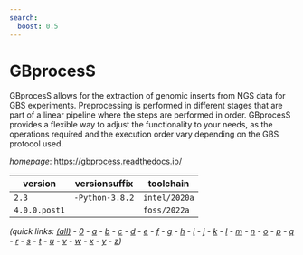 ```yaml
---
search:
  boost: 0.5
---
```

# GBprocesS

GBprocesS allows for the extraction of genomic inserts from NGS data for GBS experiments. Preprocessing is performed in different stages that are part of a linear pipeline where the steps are performed in order. GBprocesS provides a flexible way to adjust the functionality to your needs, as the operations required and the execution order vary depending on the GBS protocol used.

*homepage*: <https://gbprocess.readthedocs.io/>

version | versionsuffix | toolchain
--------|---------------|----------
``2.3`` | ``-Python-3.8.2`` | ``intel/2020a``
``4.0.0.post1`` |  | ``foss/2022a``


*(quick links: [(all)](../index.md) - [0](../0/index.md) - [a](../a/index.md) - [b](../b/index.md) - [c](../c/index.md) - [d](../d/index.md) - [e](../e/index.md) - [f](../f/index.md) - [g](../g/index.md) - [h](../h/index.md) - [i](../i/index.md) - [j](../j/index.md) - [k](../k/index.md) - [l](../l/index.md) - [m](../m/index.md) - [n](../n/index.md) - [o](../o/index.md) - [p](../p/index.md) - [q](../q/index.md) - [r](../r/index.md) - [s](../s/index.md) - [t](../t/index.md) - [u](../u/index.md) - [v](../v/index.md) - [w](../w/index.md) - [x](../x/index.md) - [y](../y/index.md) - [z](../z/index.md))*

